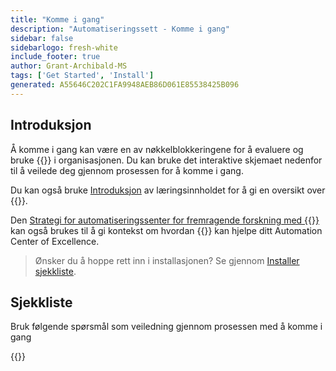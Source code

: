 ```yaml
---
title: "Komme i gang"
description: "Automatiseringssett - Komme i gang"
sidebar: false
sidebarlogo: fresh-white
include_footer: true
author: Grant-Archibald-MS
tags: ['Get Started', 'Install']
generated: A55646C202C1FA9948AEB86D061E85538425B096
---
```


## Introduksjon

Å komme i gang kan være en av nøkkelblokkeringene for å evaluere og bruke {{<product-name>}} i organisasjonen. Du kan bruke det interaktive skjemaet nedenfor til å veilede deg gjennom prosessen for å komme i gang.

Du kan også bruke [Introduksjon](https://learn.microsoft.com/power-automate/guidance/automation-kit/overview/introduction) av læringsinnholdet for å gi en oversikt over {{<product-name>}}.

Den [Strategi for automatiseringssenter for fremragende forskning med {{<product-name>}}](https://learn.microsoft.com/power-automate/guidance/automation-kit/overview/automation-coe-strategy) kan også brukes til å gi kontekst om hvordan {{<product-name>}} kan hjelpe ditt Automation Center of Excellence.

> Ønsker du å hoppe rett inn i installasjonen? Se gjennom [Installer sjekkliste](/nb/get-started/install-checklist).

## Sjekkliste

Bruk følgende spørsmål som veiledning gjennom prosessen med å komme i gang

{{<questions name="/content/nb/checklist.json" completed="Takk for tilbakemeldingen du har kommet i gang med" showNavigationButtons="false" locale="nb">}}

